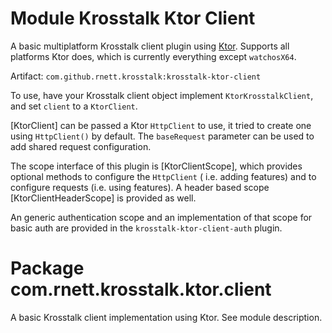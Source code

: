 # Module Krosstalk Ktor Client

A basic multiplatform Krosstalk client plugin using [Ktor](https://ktor.io/).  Supports all platforms Ktor does,
which is currently everything except `watchosX64`.

Artifact: `com.github.rnett.krosstalk:krosstalk-ktor-client`

To use, have your Krosstalk client object implement `KtorKrosstalkClient`, and set `client` to a `KtorClient`.

[KtorClient] can be passed a Ktor `HttpClient` to use, it tried to create one using `HttpClient()` by default.
The `baseRequest` parameter can be used to add shared request configuration.

The scope interface of this plugin is [KtorClientScope], which provides optional methods to configure the `HttpClient` (
i.e. adding features) and to configure requests (i.e. using features). A header based scope [KtorClientHeaderScope] is
provided as well.

An generic authentication scope and an implementation of that scope for basic auth are provided in the
`krosstalk-ktor-client-auth` plugin.

# Package com.rnett.krosstalk.ktor.client

A basic Krosstalk client implementation using Ktor. See module description.